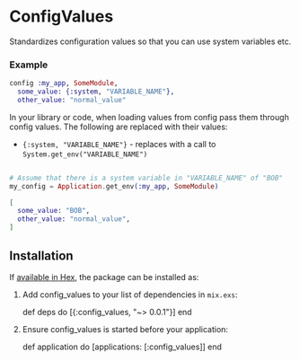 # ConfigValues

Standardizes configuration values so that you can use system variables etc.

### Example

```elixir
config :my_app, SomeModule,
  some_value: {:system, "VARIABLE_NAME"},
  other_value: "normal_value"
```

In your library or code, when loading values from config pass them through
config values. The following are replaced with their values:

* `{:system, "VARIABLE_NAME"}` - replaces with a call to `System.get_env("VARIABLE_NAME")`


```elixir

# Assume that there is a system variable in "VARIABLE_NAME" of "BOB"
my_config = Application.get_env(:my_app, SomeModule)

[
  some_value: "BOB",
  other_value: "normal_value",
]
```

## Installation

If [available in Hex](https://hex.pm/docs/publish), the package can be installed as:

  1. Add config_values to your list of dependencies in `mix.exs`:

        def deps do
          [{:config_values, "~> 0.0.1"}]
        end

  2. Ensure config_values is started before your application:

        def application do
          [applications: [:config_values]]
        end

